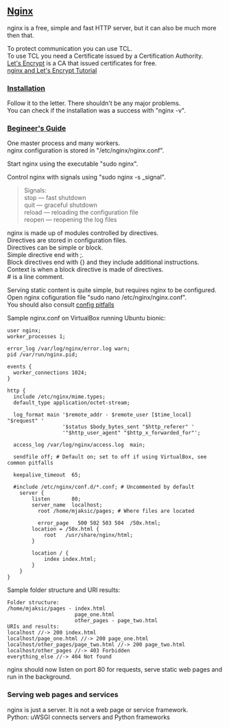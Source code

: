 ## [Nginx](https://www.nginx.com/resources/wiki/)

nginx is a free, simple and fast HTTP server, but it can also be much more then that.  

To protect communication you can use TCL.  
To use TCL you need a Certificate issued by a Certification Authority.  
[Let's Encrypt](https://letsencrypt.org/) is a CA that issued certificates for free.  
[nginx and Let's Encrypt Tutorial](https://www.digitalocean.com/community/tutorials/how-to-secure-nginx-with-let-s-encrypt-on-ubuntu-16-04)  

### [Installation](https://www.nginx.com/resources/wiki/start/topics/tutorials/install/)

Follow it to the letter. There shouldn't be any major problems.  
You can check if the installation was a success with "nginx -v".  

### [Begineer's Guide](http://nginx.org/en/docs/#introduction)

One master process and many workers.  
nginx configuration is stored in "/etc/nginx/nginx.conf".  

Start nginx using the executable "sudo nginx".  

Control nginx with signals using "sudo nginx -s _signal".  
> Signals:  
> stop — fast shutdown  
> quit — graceful shutdown  
> reload — reloading the configuration file  
> reopen — reopening the log files  

nginx is made up of modules controlled by directives.  
Directives are stored in configuration files.  
Directives can be simple or block.  
Simple directive end with ;.  
Block directives end with {} and they include additional instructions.  
Context is when a block directive is made of directives.  
\# is a line comment.  

Serving static content is quite simple, but requires nginx to be configured.  
Open nginx cofiguration file "sudo nano /etc/nginx/nginx.conf".  
You should also consult [config pitfalls](https://www.nginx.com/resources/wiki/start/topics/tutorials/config_pitfalls/)  

Sample nginx.conf on VirtualBox running Ubuntu bionic:
```
user nginx;
worker_processes 1;

error_log /var/log/nginx/error.log warn;
pid /var/run/nginx.pid;

events {
  worker_connections 1024;
}

http {
  include /etc/nginx/mime.types;
  default_type application/octet-stream;
  
  log_format main '$remote_addr - $remote_user [$time_local] "$request" '
                  '$status $body_bytes_sent "$http_referer" '
                  '"$http_user_agent" "$http_x_forwarded_for"';
                  
  access_log /var/log/nginx/access.log  main;
  
  sendfile off; # Default on; set to off if using VirtualBox, see common pitfalls
  
  keepalive_timeout  65;
  
  #include /etc/nginx/conf.d/*.conf; # Uncommented by default
    server {
        listen       80;
        server_name  localhost;
	      root /home/mjaksic/pages; # Where files are located
	
	      error_page   500 502 503 504  /50x.html;
        location = /50x.html {
            root   /usr/share/nginx/html;
        }
	
        location / {
            index index.html;
        }
    }
}
```

Sample folder structure and URI results:  
```
Folder structure:
/home/mjaksic/pages - index.html
                      page_one.html
                      other_pages - page_two.html
URIs and results:
localhost //-> 200 index.html
localhost/page_one.html //-> 200 page_one.html
localhost/other_pages/page_two.html //-> 200 page_two.html
localhost/other_pages //-> 403 Forbidden
everything_else //-> 404 Not found
```

nginx should now listen on port 80 for requests, serve static web pages and run in the background.  

### Serving web pages and services

nginx is just a server. It is not a web page or service framework.  
Python: uWSGI connects servers and Python frameworks  
